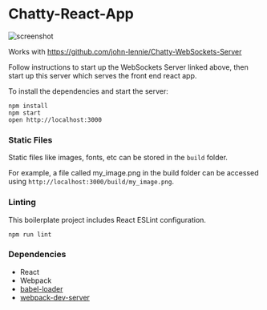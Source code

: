 # Chatty-React-App

![screenshot](https://github.com/john-lennie/Chatty-React-App/blob/master/build/screen-shot.png)

Works with https://github.com/john-lennie/Chatty-WebSockets-Server

Follow instructions to start up the WebSockets Server linked above, then start up this server which serves the front end react app.

To install the dependencies and start the server:

```
npm install
npm start
open http://localhost:3000
```

### Static Files

Static files like images, fonts, etc can be stored in the `build` folder.

For example, a file called my_image.png in the build folder can be accessed using `http://localhost:3000/build/my_image.png`.

### Linting

This boilerplate project includes React ESLint configuration.

```
npm run lint
```

### Dependencies

* React
* Webpack
* [babel-loader](https://github.com/babel/babel-loader)
* [webpack-dev-server](https://github.com/webpack/webpack-dev-server)
